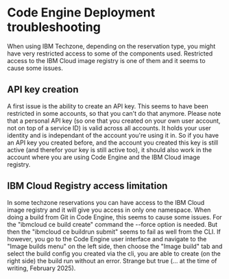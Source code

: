 # Code Engine Deployment troubleshooting

When using IBM Techzone, depending on the reservation type, you might have very restricted access to some of the components used. Restricted access to the IBM Cloud image registry is one of them and it seems to cause some issues.

## API key creation

A first issue is the ability to create an API key. This seems to have been restricted in some accounts, so that you can't do that anymore. Please note that a personal API key (so one that you created on your own user account, not on top of a service ID) is valid across all accounts. It holds your user identity and is independant of the account you're using it in. So if you have an API key you created before, and the account you created this key is still active (and therefor your key is still active too), it should also work in the account where you are using Code Engine and the IBM Cloud image registry.

## IBM Cloud Registry access limitation

In some techzone reservations you can have access to the IBM Cloud image registry and it will give you access in only one namespace.
When doing a build from Git in Code Engine, this seems to cause some issues.
For the "ibmcloud ce build create" command the --force option is needed.
But then the "ibmcloud ce buildrun submit" seems to fail as well from the CLI. If however, you go to the Code Engine user interface and navigate to the "Image builds menu" on the left side, then choose the "Image build" tab and select the build config you created via the cli, you are able to create (on the right side) the build run without an error. Strange but true (... at the time of writing, February 2025).
